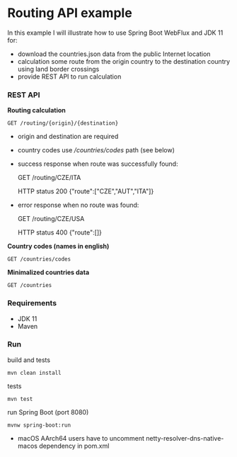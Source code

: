 # Routing API example

In this example I will illustrate how to use Spring Boot WebFlux and JDK 11 for:
- download the countries.json data from the public Internet location
- calculation some route from the origin country to the destination country using land border crossings
- provide REST API to run calculation

### REST API

**Routing calculation**

	GET /routing/{origin}/{destination}

- origin and destination are required
- country codes use */countries/codes* path (see below)

- success response when route was successfully found:

	GET /routing/CZE/ITA 

	HTTP status 200
	{"route":["CZE","AUT","ITA"]}

- error response when no route was found:

	GET /routing/CZE/USA

	HTTP status 400
	{"route":[]}

**Country codes (names in english)**

	GET /countries/codes

**Minimalized countries data**

	GET /countries

### Requirements

* JDK 11
* Maven


### Run

build and tests

	mvn clean install

tests

	mvn test

run Spring Boot (port 8080)

	mvnw spring-boot:run


- macOS AArch64 users have to uncomment netty-resolver-dns-native-macos dependency in pom.xml
